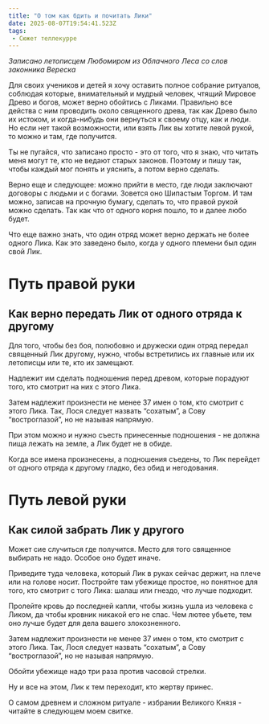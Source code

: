 ```yaml
---
title: "О том как бдить и почитать Лики"
date: 2025-08-07T19:54:41.523Z
tags:
 - Сюжет теллекурре
---
```


*Записано летописцем Любомиром из Облачного Леса со слов законника
Вереска*

Для своих учеников и детей я хочу оставить полное собрание ритуалов,
соблюдая которые, внимательный и мудрый человек, чтящий Мировое Древо и
богов, может верно обойтись с Ликами. Правильно все действа с ним
проводить около священного древа, так как Древо было их истоком, и
когда-нибудь они вернуться к своему отцу, как и люди. Но если нет такой
возможности, или взять Лик вы хотите левой рукой, то можно и там, где
получится.

Ты не пугайся, что записано просто - это от того, что я знаю, что читать
меня могут те, кто не ведают старых законов. Поэтому и пишу так, чтобы
каждый мог понять и уяснить, а потом верно сделать.

Верно еще и следующее: можно прийти в место, где люди заключают договоры
с людьми и с богами. Зовется оно Шипастым Торгом. И там можно, записав
на прочную бумагу, сделать то, что правой рукой можно сделать. Так как
что от одного корня пошло, то и далее любо будет.

Что еще важно знать, что один отряд может верно держать не более одного
Лика. Как это заведено было, когда у одного племени был один свой Лик.

Путь правой руки
================

Как верно передать Лик от одного отряда к другому
-------------------------------------------------

Для того, чтобы без боя, полюбовно и дружески один отряд передал
священный Лик другому, нужно, чтобы встретились их главные или их
летописцы или те, кто их замещают.

Надлежит им сделать подношения перед древом, которые порадуют того, кто
смотрит на них с этого Лика.

Затем надлежит произнести не менее 37 имен о том, кто смотрит с этого
Лика. Так, Лося следует назвать “сохатым”, а Сову “востроглазой”, но не
называя напрямую.

При этом можно и нужно съесть принесенные подношения - не должна пища
лежать на земле, а Лик будет не в обиде.

Когда все имена произнесены, а подношения съедены, то Лик перейдет от
одного отряда к другому гладко, без обид и негодования.

Путь левой руки
===============

Как силой забрать Лик у другого
-------------------------------

Может сие случиться где получится. Место для того священное выбирать не
надо. Особое оно будет иначе.

Приведите туда человека, который Лик в руках сейчас держит, на плече или
на голове носит. Постройте там убежище простое, но понятное для того,
кто смотрит с того Лика: шалаш или гнездо, что лучше подходит.

Пролейте кровь до последней капли, чтобы жизнь ушла из человека с Ликом,
да чтобы кровник никакой его не спас. Чем лютее убьете, тем оно лучше
будет для дела вашего злокозненного.

Затем надлежит произнести не менее 37 имен о том, кто смотрит с этого
Лика. Так, Лося следует назвать “сохатым”, а Сову “востроглазой”, но не
называя напрямую.

Обойти убежище надо три раза против часовой стрелки.

Ну и все на этом, Лик к тем переходит, кто жертву принес.

О самом древнем и сложном ритуале - избрании Великого Князя - читайте в
следующем моем свитке.
